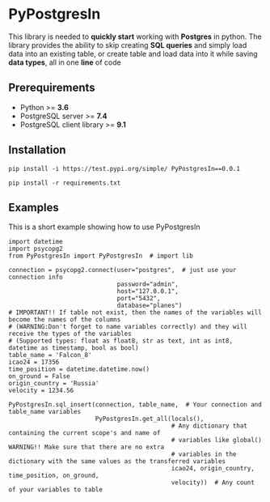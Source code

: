 <h1>PyPostgresIn</h1>

This library is  needed to **quickly start** working with **Postgres** in python. The library provides the ability to skip creating **SQL queries** and simply load data into an existing table, or create table and load data into it while saving **data types**, all in one **line** of code

<h2>Prerequirements</h2>

- Python >= **3.6**
- PostgreSQL server >= **7.4**
- PostgreSQL client library >= **9.1**
<h2>Installation</h2>

```
pip install -i https://test.pypi.org/simple/ PyPostgresIn==0.0.1
```
```
pip install -r requirements.txt
```
<h2>Examples</h2>
This is a short example showing how to use PyPostgresIn

```
import datetime
import psycopg2
from PyPostgresIn import PyPostgresIn  # import lib

connection = psycopg2.connect(user="postgres",  # just use your connection info
                              password="admin",
                              host="127.0.0.1",
                              port="5432",
                              database="planes")
# IMPORTANT!! If table not exist, then the names of the variables will become the names of the columns 
# (WARNING:Don't forget to name variables correctly) and they will receive the types of the variables
# (Supported types: float as float8, str as text, int as int8, datetime as timestamp, bool as bool) 
table_name = 'Falcon_8'
icao24 = 17356
time_position = datetime.datetime.now()
on_ground = False
origin_country = 'Russia'
velocity = 1234.56

PyPostgresIn.sql_insert(connection, table_name,  # Your connection and table_name variables
                        PyPostgresIn.get_all(locals(),
                                             # Any dictionary that containing the current scope's and name of 
                                             # variables like global() WARNING!! Make sure that there are no extra 
                                             # variables in the dictionary with the same values as the transferred variables 
                                             icao24, origin_country, time_position, on_ground,
                                             velocity))  # Any count of your variables to table


```
